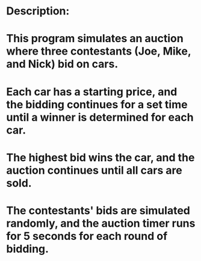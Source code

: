# Description:
# This program simulates an auction where three contestants (Joe, Mike, and Nick) bid on cars.
# Each car has a starting price, and the bidding continues for a set time until a winner is determined for each car.
# The highest bid wins the car, and the auction continues until all cars are sold.
# The contestants' bids are simulated randomly, and the auction timer runs for 5 seconds for each round of bidding.